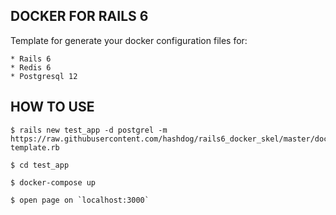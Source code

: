 ## DOCKER FOR RAILS 6
  
  Template for generate your docker configuration files for:
  
    * Rails 6
    * Redis 6
    * Postgresql 12
  
## HOW TO USE

    $ rails new test_app -d postgrel -m https://raw.githubusercontent.com/hashdog/rails6_docker_skel/master/docker-template.rb

    $ cd test_app

    $ docker-compose up

    $ open page on `localhost:3000`
